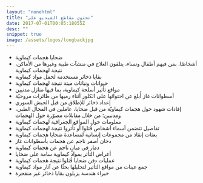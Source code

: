 ```yaml
---
layout: "nonehtml"
title: "تحتوي مقاطع الفيديو على"
date: 2017-07-01T00:05:18055Z
desc: ""
snippet: true
image: /assets/logos/loogbackjpg
---
```


- ضحايا هجمات كيماوية
- أشخاصًا، بمن فيهم أطفال ونساء، يتلقون العلاج في منشآت طبية وغيرها من الأماكن، نتيجة لهجمات كيماوية
- بقايا ذخائر مستخدمة لحمل مواد كيماوية
- حيوانات ونباتات ميتة نتيجة لهجمات كيماوية
- مواقع تأثير أسلحة كيماوية، بما فيها منازل مدنيين
- أسطوانات غاز أُبلغ عن احتوائها على الكلور أثناء رميها من طائرات مروحيّة
- إعداد ذخائر للإطلاق من قبل الجيش السوري
- إفادات شهود حول هجمات كيماويّة من قبل ضحايا، عاملين في المجال الطبي، ومدنيين؛ من خلال مقابلات مصوّرة حول الهجمات
- معلومات حول المواقع الجغرافية لهجمات كيماوية
- تفاصيل تتضمن أسماء أشخاص قُتلوا أو تأثروا نتيجة لهجمات كيماوية
- بعثات إنقاذ من مجموعات إنسانية لمساعدة ضحايا هجمات كيماوية
- دخان أصفر ناجم عن هجمات بأسطوانات غاز
- دمار في مبانٍ ناجم عن هجمات كيماوية
- أعراض التأثر بمواد كيماوية سامة على ضحايا
-  عمليات دفن ضحايا قُتلوا نتيجة هجمات كيماوية
- جمع عينات من مواقع التأثير لتحليلها بحثًا عن آثار مواد كيماوية
- خبراء هندسة يزيلون بقايا ذخائر غير منفجرة
